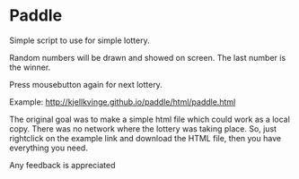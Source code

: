 Paddle
======

Simple script to use for simple lottery.

Random numbers will be drawn and showed on screen. The last number is the winner.

Press mousebutton again for next lottery.

Example: http://kjellkvinge.github.io/paddle/html/paddle.html

The original goal was to make a simple html file which could work
as a local copy. There was no network where the lottery was taking place.
So, just rightclick on the example link and download the HTML file, then
you have everything you need.

Any feedback is appreciated
